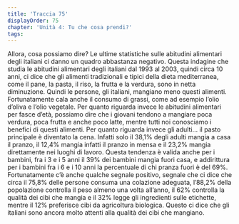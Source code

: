 ```yaml
---
title: 'Traccia 75'
displayOrder: 75
chapter: 'Unità 4: Tu che cosa prendi?'
tags:
---
```


Allora, cosa possiamo dire? Le ultime statistiche sulle abitudini alimentari degli italiani ci danno un quadro abbastanza negativo. Questa indagine che studia le abitudini alimentari degli italiani dal 1993 al 2003, quindi circa 10 anni, ci dice che gli alimenti tradizionali e tipici della dieta mediterranea, come il pane, la pasta, il riso, la frutta e la verdura, sono in netta diminuzione. Quindi le persone, gli italiani, mangiano meno questi alimenti. Fortunatamente cala anche il consumo di grassi, come ad esempio l’olio d’oliva e l’olio vegetale. Per quanto riguarda invece le abitudini alimentari per fasce d’età, possiamo dire che i giovani tendono a mangiare poca verdura, poca frutta e anche poco latte, mentre tutti noi conosciamo i benefici di questi alimenti. Per quanto riguarda invece gli adulti... il pasto principale è diventato la cena. Infatti solo il 38,1% degli adulti mangia a casa il pranzo, il 12,4% mangia infatti il pranzo in mensa e il 23,2% mangia direttamente nei luoghi di lavoro. Questa tendenza è valida anche per i bambini, fra i 3 e i 5 anni il 39% dei bambini mangia fuori casa, e addirittura per i bambini fra i 6 e i 10 anni la percentuale di chi pranza fuori è del 69%. Fortunatamente c’è anche qualche segnale positivo, segnale che ci dice che circa il 75,8% delle persone consuma una colazione adeguata, l’88,2% della popolazione controlla il peso almeno una volta all’anno, il 62% controlla la qualità dei cibi che mangia e il 32% legge gli ingredienti sulle etichette, mentre il 12% preferisce cibi da agricoltura biologica. Questo ci dice che gli italiani sono ancora molto attenti alla qualità dei cibi che mangiano.
